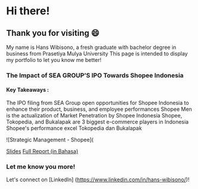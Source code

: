 # Hi there!
## Thank you for visiting :smile:

My name is Hans Wibisono, a fresh graduate with bachelor degree in business from Prasetiya Mulya University
This page is intended to display my portfolio to let you know me better!

### The Impact of SEA GROUP’S IPO Towards Shopee Indonesia 
#### Key Takeaways :
The IPO filing from SEA Group open opportunities for Shopee Indonesia to enhance their product, business, and employee performances
Shopee Men is the actualization of Market Penetration by Shopee Indonesia 
Shopee, Tokopedia, and Bukalapak are 3 biggest e-commerce players in Indonesia
Shopee's performance excel Tokopedia dan Bukalapak

![Strategic Management - Shopee](

[Slides](https://drive.google.com/file/d/1kLa41VSAOe1FPV0voDpLiyIx9iR2c_fh/view?usp=sharing)
[Full Report (in Bahasa)](https://drive.google.com/file/d/1WiNNt4IN5N15X8FHODCUUJiB4KukJ-3Y/view?usp=sharing)


### Let me know you more!
Let's connect on [LinkedIn] (https://www.linkedin.com/in/hans-wibisono/)!

